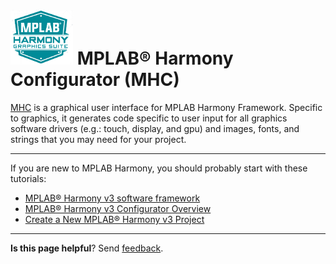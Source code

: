 # ![Microchip Technology](images/mhgs.png) MPLAB® Harmony Configurator (MHC)

[MHC](https://microchipdeveloper.com/harmony3:mhc-overview#overview) is a graphical user interface for MPLAB Harmony Framework. Specific to graphics, it generates code specific to user input for all graphics software drivers (e.g.: touch, display, and gpu) and images, fonts, and strings that you may need for your project.

***

If you are new to MPLAB Harmony, you should probably start with these tutorials:

* [MPLAB® Harmony v3 software framework](https://microchipdeveloper.com/harmony3:start) 
* [MPLAB® Harmony v3 Configurator Overview](https://microchipdeveloper.com/harmony3:mhc-overview)
* [Create a New MPLAB® Harmony v3 Project](https://microchipdeveloper.com/harmony3:new-proj)

***

**Is this page helpful**? Send [feedback](https://github.com/Microchip-MPLAB-Harmony/gfx/issues).